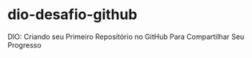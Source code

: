 # dio-desafio-github
DIO: Criando seu Primeiro Repositório no GitHub Para Compartilhar Seu Progresso

